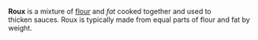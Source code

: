 **Roux** is a mixture of [flour](../flour.md) and *fat* cooked together and used to thicken sauces. Roux is typically made from equal parts of flour and fat by weight.